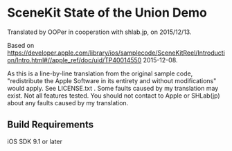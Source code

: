 # SceneKit State of the Union Demo

Translated by OOPer in cooperation with shlab.jp, on 2015/12/13.

Based on
<https://developer.apple.com/library/ios/samplecode/SceneKitReel/Introduction/Intro.html#//apple_ref/doc/uid/TP40014550>
2015-12-08.

As this is a line-by-line translation from the original sample code, "redistribute the Apple Software in its entirety and without modifications" would apply. See LICENSE.txt .
Some faults caused by my translation may exist. Not all features tested.
You should not contact to Apple or SHLab(jp) about any faults caused by my translation.


## Build Requirements

iOS SDK 9.1 or later
